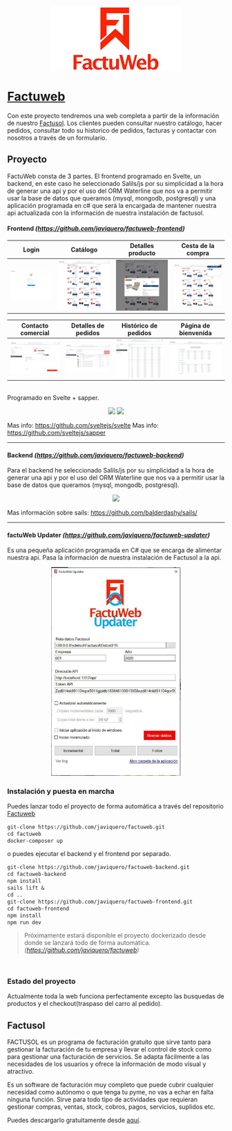 
<p align="center">
  <img width="300" src="https://raw.githubusercontent.com/javiquero/factuweb/master/images/header.png">
</p>


# [Factuweb](https://github.com/javiquero/factuweb "Factuweb")

Con este proyecto tendremos una web completa a partir de la información de nuestro [Factusol](https://www.sdelsol.com/programa-facturacion-factusol/ "Factusol"). Los clientes pueden consultar nuestro catálogo, hacer pedidos, consultar todo su historico de pedidos, facturas y contactar con nosotros a través de un formulario.

## Proyecto
FactuWeb consta de 3 partes. El frontend programado en Svelte, un backend, en este caso he seleccionado Salils/js por su simplicidad a la hora de generar una api y por el uso del ORM Waterline que nos va a permitir usar la base de datos que queramos (mysql, mongodb, postgresql) y una aplicación programada en c# que será la encargada de mantener nuestra api actualizada con la información de nuestra instalación de factusol.
<br>

#### Frontend _(https://github.com/javiquero/factuweb-frontend)_

|            Login             |           Catálogo            |            Detalles producto            |            Cesta de la compra            |
| :---------------------------------: | :----------------------------------: | :----------------------------------: | :----------------------------------: |
| ![screenshot](https://raw.githubusercontent.com/javiquero/factuweb/master/images/img1.jpg) | ![screenshot](https://raw.githubusercontent.com/javiquero/factuweb/master/images/img2.jpg) | ![screenshot](https://raw.githubusercontent.com/javiquero/factuweb/master/images/img3.jpg) | ![screenshot](https://raw.githubusercontent.com/javiquero/factuweb/master/images/img4.jpg) |

|            Contacto comercial             |           Detalles de pedidos            |            Histórico de pedidos            |            Página de bienvenida            |
| :---------------------------------: | :----------------------------------: | :----------------------------------: | :----------------------------------: |
| ![screenshot](https://raw.githubusercontent.com/javiquero/factuweb/master/images/img5.jpg) | ![screenshot](https://raw.githubusercontent.com/javiquero/factuweb/master/images/img6.jpg) | ![screenshot](https://raw.githubusercontent.com/javiquero/factuweb/master/images/img7.jpg) | ![screenshot](https://raw.githubusercontent.com/javiquero/factuweb/master/images/img8.jpg) |
<br>
Programado en Svelte + sapper.
<p align="center">
  <img width="200" src="https://svelte.dev/svelte-logo-horizontal.svg">
  <img width="200" src="https://sapper.svelte.dev/sapper-logo-horizontal.svg">
</p>



Mas info: https://github.com/sveltejs/svelte
Mas info: https://github.com/sveltejs/sapper

---

#### Backend _(https://github.com/javiquero/factuweb-backend)_
Para el backend he seleccionado Salils/js por su simplicidad a la hora de generar una api y por el uso del ORM Waterline que nos va a permitir usar la base de datos que queramos (mysql, mongodb, postgresql).

<p align="center">
  <img width="200" src="https://camo.githubusercontent.com/9e49073459ed4e0e2687b80eaf515d87b0da4a6b/687474703a2f2f62616c64657264617368792e6769746875622e696f2f7361696c732f696d616765732f6c6f676f2e706e67">
</p>

Mas información sobre sails: https://github.com/balderdashy/sails/

---




#### factuWeb Updater _(https://github.com/javiquero/factuweb-updater)_
Es una pequeña aplicación programada en C# que se encarga de alimentar nuestra api. Pasa la información de nuestra instalación de Factusol a la api.

<p align="center">
  <img width="300" src="https://raw.githubusercontent.com/javiquero/factuweb/master/images/img10.jpg">
</p>



### Instalación y puesta en marcha
Puedes lanzar todo el proyecto de forma automática a través del repositorio [Factuweb](https://github.com/javiquero/factuweb "Factuweb")
```
git-clone https://github.com/javiquero/factuweb.git
cd factuweb
docker-composer up
```

o puedes ejecutar el backend y el frontend por separado.
```
git-clone https://github.com/javiquero/factuweb-backend.git
cd factuweb-backend
npm install
sails lift &
cd ..
git-clone https://github.com/javiquero/factuweb-frontend.git
cd factuweb-frontend
npm install
npm run dev
```

> Próximamente estará disponible el proyecto dockerizado desde donde se lanzará todo de forma automática.
_(https://github.com/javiquero/factuweb)_
<br>

### Estado del proyecto
Actualmente toda la web funciona perfectamente excepto las busquedas de productos y el checkout(traspaso del carro al pedido).
<br>

## Factusol
FACTUSOL es un programa de facturación gratuito que sirve tanto para gestionar la facturación de tu empresa y llevar el control de stock como para gestionar una facturación de servicios. Se adapta fácilmente a las necesidades de los usuarios y ofrece la información de modo visual y atractivo.

Es un software de facturación muy completo que puede cubrir cualquier necesidad como autónomo o que tenga tu pyme, no vas a echar en falta ninguna función. Sirve para todo tipo de actividades que requieran gestionar compras, ventas, stock, cobros, pagos, servicios, suplidos etc.

Puedes descargarlo gratuitamente desde [aquí](https://www.sdelsol.com/programa-facturacion-factusol/ "aquí").


